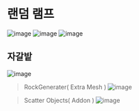 # 랜덤 램프
![image](https://user-images.githubusercontent.com/30430227/121127701-23a1f200-c865-11eb-8cba-0c5999650bbd.png)
![image](https://user-images.githubusercontent.com/30430227/121127804-4d5b1900-c865-11eb-9f31-89e6e0b12432.png)
![image](https://user-images.githubusercontent.com/30430227/121127744-34eafe80-c865-11eb-9b6c-2093d1e03869.png)

## 자갈밭
![image](https://user-images.githubusercontent.com/30430227/128436677-8f619010-d6c3-46d1-814f-16973c335239.png)

> RockGenerater( Extra Mesh )
![image](https://user-images.githubusercontent.com/30430227/128436703-344d8071-023b-4b61-9279-2876c140ebea.png)

> Scatter Objects( Addon )
![image](https://user-images.githubusercontent.com/30430227/128436771-b18b83d7-e640-4868-a837-92f226d64856.png)

